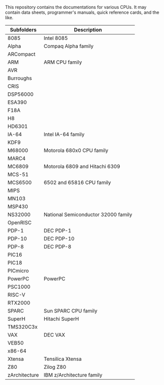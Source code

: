 This repository contains the documentations for various CPUs. It may contain data sheets, programmer's manuals, quick reference cards, and the like.

| Subfolders | Description |
| ---------- | ----------- |
| 8085 | Intel 8085 |
| Alpha | Compaq Alpha family |
| ARCompact | |
| ARM | ARM CPU family |
| AVR | |
| Burroughs | |
| CRIS | |
| DSP56000 | |
| ESA390 | |
| F18A | |
| H8 | |
| HD6301 | |
| IA-64 | Intel IA-64 family |
| KDF9 | |
| M68000 | Motorola 680x0 CPU family |
| MARC4 | |
| MC6809 | Motorola 6809 and Hitachi 6309 |
| MCS-51 | |
| MCS6500 | 6502 and 65816 CPU family |
| MIPS | |
| MN103 | |
| MSP430 | |
| NS32000 | National Semiconductor 32000 family |
| OpenRISC | |
| PDP-1 | DEC PDP-1 |
| PDP-10 | DEC PDP-10 |
| PDP-8 | DEC PDP-8 |
| PIC16 | |
| PIC18 | |
| PICmicro | |
| PowerPC | PowerPC |
| PSC1000 | |
| RISC-V | |
| RTX2000 | |
| SPARC | Sun SPARC CPU family |
| SuperH | Hitachi SuperH  |
| TMS320C3x | |
| VAX | DEC VAX |
| VEB50 | |
| x86-64 | |
| Xtensa | Tensilica Xtensa |
| Z80 | Zilog Z80 |
| zArchitecture | IBM z/Architecture family |
